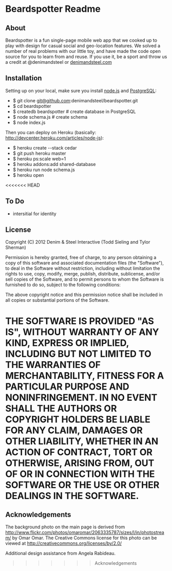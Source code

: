 # Beardspotter Readme

## About
Beardspotter is a fun single-page mobile web app that we cooked up to play with design for casual social and geo-location features. We solved a number of real problems with our little toy, and have made the code open source for you to learn from and reuse. If you use it, be a sport and throw us a credit at @denimandsteel or [denimandsteel.com](http://denimandsteel.com)

## Installation
Setting up on your local, make sure you install [node.js](https://github.com/joyent/node/wiki/Installation) and [PostgreSQL](http://www.postgresql.org/download/):

- $ git clone git@github.com:denimandsteel/beardspotter.git
- $ cd beardspotter
- $ createdb beardspotter # create database in PostgreSQL
- $ node schema.js # create schema
- $ node index.js

Then you can deploy on Heroku (basically: <http://devcenter.heroku.com/articles/node-js>):

- $ heroku create --stack cedar
- $ git push heroku master
- $ heroku ps:scale web=1
- $ heroku addons:add shared-database
- $ heroku run node schema.js
- $ heroku open

<<<<<<< HEAD
## To Do

- intersitial for identity

## License
Copyright (C) 2012 Denim & Steel Interactive (Todd Sieling and Tylor Sherman)

Permission is hereby granted, free of charge, to any person obtaining a copy of this software and associated documentation files (the "Software"), to deal in the Software without restriction, including without limitation the rights to use, copy, modify, merge, publish, distribute, sublicense, and/or sell copies of the Software, and to permit persons to whom the Software is furnished to do so, subject to the following conditions:

The above copyright notice and this permission notice shall be included in all copies or substantial portions of the Software.

THE SOFTWARE IS PROVIDED "AS IS", WITHOUT WARRANTY OF ANY KIND, EXPRESS OR IMPLIED, INCLUDING BUT NOT LIMITED TO THE WARRANTIES OF MERCHANTABILITY, FITNESS FOR A PARTICULAR PURPOSE AND NONINFRINGEMENT. IN NO EVENT SHALL THE AUTHORS OR COPYRIGHT HOLDERS BE LIABLE FOR ANY CLAIM, DAMAGES OR OTHER LIABILITY, WHETHER IN AN ACTION OF CONTRACT, TORT OR OTHERWISE, ARISING FROM, OUT OF OR IN CONNECTION WITH THE SOFTWARE OR THE USE OR OTHER DEALINGS IN THE SOFTWARE.
=======
## Acknowledgements
The background photo on the main page is derived from http://www.flickr.com/photos/omaromar/2063335787/sizes/l/in/photostream/ by Omar Omar. The Creative Commons license for this photo can be viewed at http://creativecommons.org/licenses/by/2.0/

Additional design assistance from Angela Rabideau.

>>>>>>> Acknowledgements
